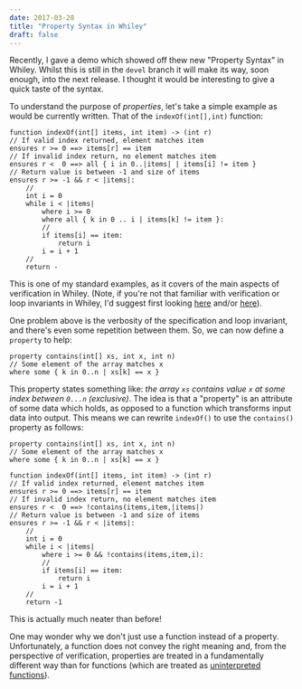 ```yaml
---
date: 2017-03-28
title: "Property Syntax in Whiley"
draft: false
---
```


Recently, I gave a demo which showed off thew new "Property Syntax" in Whiley. Whilst this is still in the `devel` branch it will make its way, soon enough, into the next release. I thought it would be interesting to give a quick taste of the syntax.

To understand the purpose of *properties*, let's take a simple example as would be currently written. That of the `indexOf(int[],int)` function:

```whiley
function indexOf(int[] items, int item) -> (int r)
// If valid index returned, element matches item
ensures r >= 0 ==> items[r] == item
// If invalid index return, no element matches item
ensures r <  0 ==> all { i in 0..|items| | items[i] != item }
// Return value is between -1 and size of items
ensures r >= -1 && r < |items|:
    //
    int i = 0
    while i < |items|
        where i >= 0
        where all { k in 0 .. i | items[k] != item }:
        //    
        if items[i] == item:
            return i
        i = i + 1
    //
    return -
```

This is one of my standard examples, as it covers of the main aspects of verification in Whiley. (Note, if you're not that familiar with verification or loop invariants in Whiley, I'd suggest first looking [here](/2015/09/22/introductory-lecture-on-verification-in-whiley/) and/or [here](/2013/01/29/understanding-loop-invariants-in-whiley/)).

One problem above is the verbosity of the specification and loop invariant, and there's even some repetition between them. So, we can now define a `property` to help:

```whiley
property contains(int[] xs, int x, int n)
// Some element of the array matches x
where some { k in 0..n | xs[k] == x }
```

This property states something like: *the array `xs` contains value `x` at some index between `0...n` (exclusive)*. The idea is that a "property" is an attribute of some data which holds, as opposed to a function which transforms input data into output. This means we can rewrite `indexOf()` to use the `contains()` property as follows:

```whiley
property contains(int[] xs, int x, int n)
// Some element of the array matches x
where some { k in 0..n | xs[k] == x }

function indexOf(int[] items, int item) -> (int r)
// If valid index returned, element matches item
ensures r >= 0 ==> items[r] == item
// If invalid index return, no element matches item
ensures r <  0 ==> !contains(items,item,|items|)
// Return value is between -1 and size of items
ensures r >= -1 && r < |items|:
    //
    int i = 0
    while i < |items|
        where i >= 0 && !contains(items,item,i):
        //    
        if items[i] == item:
            return i
        i = i + 1
    //
    return -1
```

This is actually much neater than before!

One may wonder why we don't just use a function instead of a property.  Unfortunately, a function does not convey the right meaning and, from the perspective of verification, properties are treated in a fundamentally different way than for functions (which are treated as [uninterpreted functions](https://en.wikipedia.org/wiki/Uninterpreted_function)).
